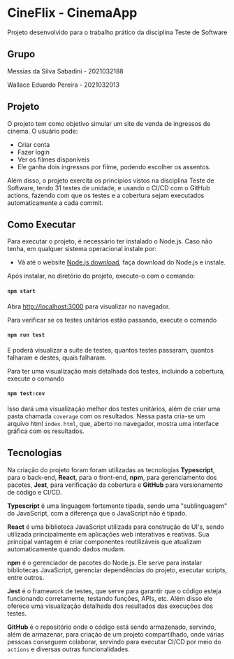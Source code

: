 # CineFlix - CinemaApp

Projeto desenvolvido para o trabalho prático da disciplina Teste de Software

## Grupo

Messias da Silva Sabadini - 2021032188

Wallace Eduardo Pereira - 2021032013

## Projeto
O projeto tem como objetivo simular um site de venda de ingressos de cinema. O usuário pode:
- Criar conta
- Fazer login
- Ver os filmes disponíveis
- Ele ganha dois ingressos por filme, podendo escolher os assentos. 

Além disso, o projeto exercita os princípios vistos na disciplina Teste de Software, tendo 31 testes de unidade, e usando o CI/CD com o GitHub actions, fazendo com que os testes e a cobertura sejam executados automaticamente a cada commit.

## Como Executar

Para executar o projeto, é necessário ter instalado o Node.js. Caso não tenha, em qualquer sistema operacional instale por:
- Vá até o website [Node.js download](https://nodejs.org/en/download), faça download do Node.js e instale. 

Após instalar, no diretório do projeto, execute-o com o comando:
#### `npm start`
Abra [http://localhost:3000](http://localhost:3000) para visualizar no navegador.

Para verificar se os testes unitários estão passando, execute o comando

#### `npm run test`

E poderá visualizar a suíte de testes, quantos testes passaram, quantos falharam e destes, quais falharam.

Para ter uma visualização mais detalhada dos testes, incluindo a cobertura, execute o comando

#### `npm test:cov`

Isso dará uma visualização melhor dos testes unitários, além de criar uma pasta chamada `coverage` com os resultados. Nessa pasta cria-se um arquivo html `index.html`, que, aberto no navegador, mostra uma interface gráfica com os resultados.

## Tecnologias
Na criação do projeto foram foram utilizadas as tecnologias **Typescript**, para o back-end, **React**, para o front-end, **npm**, para gerenciamento dos pacotes, **Jest**, para verificação da cobertura e **GitHub** para versionamento de código e CI/CD.

**Typescript** é uma linguagem fortemente tipada, sendo uma "sublinguagem" do JavaScript, com a diferença que o JavaScript não é tipado. 

**React** é uma biblioteca JavaScript utilizada para construção de UI's, sendo utilizada principalmente em aplicações web interativas e reativas. Sua principal vantagem é criar componentes reutilizáveis que atualizam automaticamente quando dados mudam.

**npm** é o gerenciador de pacotes do Node.js. Ele serve para instalar bibliotecas JavaScript, gerenciar dependências do projeto, executar scripts, entre outros.

**Jest** é o framework de testes, que serve para garantir que o código esteja funcionando corretamente, testando funções, APIs, etc. Além disso ele oferece uma visualização detalhada dos resultados das execuções dos testes.

**GitHub** é o repositório onde o código está sendo armazenado, servindo, além de armazenar, para criação de um projeto compartilhado, onde várias pessoas conseguem colaborar, servindo para executar CI/CD por meio do `actions` e diversas outras funcionalidades.

